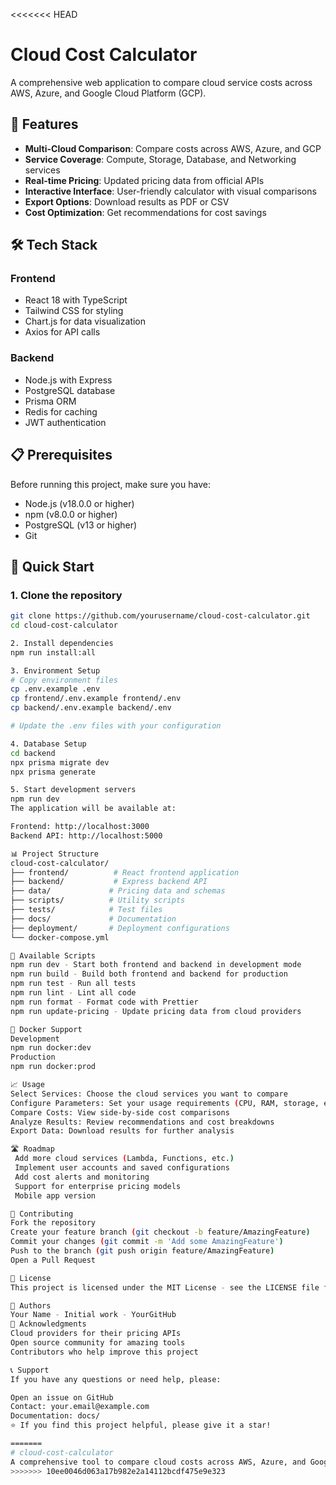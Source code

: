 <<<<<<< HEAD

# Cloud Cost Calculator

A comprehensive web application to compare cloud service costs across AWS, Azure, and Google Cloud Platform (GCP).

## 🚀 Features

- **Multi-Cloud Comparison**: Compare costs across AWS, Azure, and GCP
- **Service Coverage**: Compute, Storage, Database, and Networking services
- **Real-time Pricing**: Updated pricing data from official APIs
- **Interactive Interface**: User-friendly calculator with visual comparisons
- **Export Options**: Download results as PDF or CSV
- **Cost Optimization**: Get recommendations for cost savings

## 🛠️ Tech Stack

### Frontend
- React 18 with TypeScript
- Tailwind CSS for styling
- Chart.js for data visualization
- Axios for API calls

### Backend
- Node.js with Express
- PostgreSQL database
- Prisma ORM
- Redis for caching
- JWT authentication

## 📋 Prerequisites

Before running this project, make sure you have:

- Node.js (v18.0.0 or higher)
- npm (v8.0.0 or higher)
- PostgreSQL (v13 or higher)
- Git

## 🚀 Quick Start

### 1. Clone the repository
```bash
git clone https://github.com/yourusername/cloud-cost-calculator.git
cd cloud-cost-calculator

2. Install dependencies
npm run install:all

3. Environment Setup
# Copy environment files
cp .env.example .env
cp frontend/.env.example frontend/.env
cp backend/.env.example backend/.env

# Update the .env files with your configuration

4. Database Setup
cd backend
npx prisma migrate dev
npx prisma generate

5. Start development servers
npm run dev
The application will be available at:

Frontend: http://localhost:3000
Backend API: http://localhost:5000

📊 Project Structure
cloud-cost-calculator/
├── frontend/          # React frontend application
├── backend/           # Express backend API
├── data/             # Pricing data and schemas
├── scripts/          # Utility scripts
├── tests/            # Test files
├── docs/             # Documentation
├── deployment/       # Deployment configurations
└── docker-compose.yml

🔧 Available Scripts
npm run dev - Start both frontend and backend in development mode
npm run build - Build both frontend and backend for production
npm run test - Run all tests
npm run lint - Lint all code
npm run format - Format code with Prettier
npm run update-pricing - Update pricing data from cloud providers

🐳 Docker Support
Development
npm run docker:dev
Production
npm run docker:prod

📈 Usage
Select Services: Choose the cloud services you want to compare
Configure Parameters: Set your usage requirements (CPU, RAM, storage, etc.)
Compare Costs: View side-by-side cost comparisons
Analyze Results: Review recommendations and cost breakdowns
Export Data: Download results for further analysis

🛣️ Roadmap
 Add more cloud services (Lambda, Functions, etc.)
 Implement user accounts and saved configurations
 Add cost alerts and monitoring
 Support for enterprise pricing models
 Mobile app version

🤝 Contributing
Fork the repository
Create your feature branch (git checkout -b feature/AmazingFeature)
Commit your changes (git commit -m 'Add some AmazingFeature')
Push to the branch (git push origin feature/AmazingFeature)
Open a Pull Request

📝 License
This project is licensed under the MIT License - see the LICENSE file for details.

👥 Authors
Your Name - Initial work - YourGitHub
🙏 Acknowledgments
Cloud providers for their pricing APIs
Open source community for amazing tools
Contributors who help improve this project

📞 Support
If you have any questions or need help, please:

Open an issue on GitHub
Contact: your.email@example.com
Documentation: docs/
⭐ If you find this project helpful, please give it a star!

=======
# cloud-cost-calculator
A comprehensive tool to compare cloud costs across AWS, Azure, and Google Cloud Platform
>>>>>>> 10ee0046d063a17b982e2a14112bcdf475e9e323

